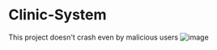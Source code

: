 # Clinic-System
This project doesn't crash even by malicious users
![image](https://user-images.githubusercontent.com/114269455/192126418-37830bef-dcef-4b6d-ae9b-ec32cfc34403.png)

